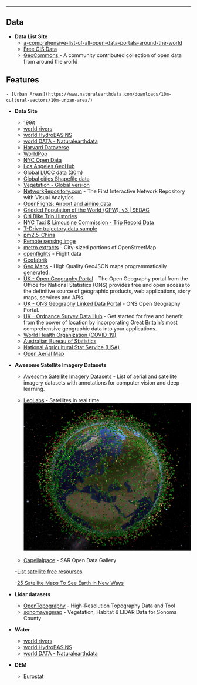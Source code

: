 ----
## Data
- **Data List Site**
    - [a-comprehensive-list-of-all-open-data-portals-around-the-world](https://www.opendatasoft.com/a-comprehensive-list-of-all-open-data-portals-around-the-world/)
    - [Free GIS Data](http://freegisdata.rtwilson.com/)
    - [GeoCommons ](http://geocommons.com/) - A community contributed collection of open data from around the world
    
 ## Features
    - [Urban Areas](https://www.naturalearthdata.com/downloads/10m-cultural-vectors/10m-urban-area/)

- **Data Site**
    - [199it](http://hao.199it.com/)
    - [world rivers](http://gaia.geosci.unc.edu/rivers/)
    - [world HydroBASINS](https://www.hydrosheds.org/products/hydrobasins)
    - [world DATA - Naturalearthdata](https://www.naturalearthdata.com/downloads/10m-physical-vectors/)
    - [Harvard Dataverse](https://dataverse.harvard.edu/)
    - [WorldPop](http://www.worldpop.org.uk/)
    - [NYC Open Data](https://nycopendata.socrata.com/)
    - [Los Angeles GeoHub](http://geohub.lacity.org/)
    - [Global LUCC data (30m)](http://data.ess.tsinghua.edu.cn/)
    - [Global cities Shapefile data](http://download.bbbike.org/osm/bbbike/)
    - [Vegetation - Global version](https://globalmaps.github.io/ptc.html)
    - [NetworkRepository.com](http://networkrepository.com/index.php) - The First Interactive Network Repository with Visual Analytics
    - [OpenFlights: Airport and airline data](http://openflights.org/data.html)
    - [Gridded Population of the World (GPW), v3 | SEDAC](http://sedac.ciesin.columbia.edu/data/collection/gpw-v3)
    - [Citi Bike Trip Histories](https://www.citibikenyc.com/system-data)
    - [NYC Taxi & Limousine Commission - Trip Record Data](http://www.nyc.gov/html/tlc/html/about/trip_record_data.shtml)
    - [T-Drive trajectory data sample](http://research.microsoft.com/apps/pubs/default.aspx?id=152883)
    - [pm2.5-China](http://www.pm25.in/)
    - [Remote sensing imge](http://earthexplorer.usgs.gov/)
    - [metro extracts](https://mapzen.com/data/metro-extracts/) - City-sized portions of OpenStreetMap
    - [openflights](https://openflights.org/data.html) - Flight data
    - [Geofabrik](http://download.geofabrik.de/)
    - [Geo Maps](https://github.com/simonepri/geo-maps) - High Quality GeoJSON maps programmatically generated.
    - [UK - Open Geography Portal](https://geoportal.statistics.gov.uk/) - The Open Geography portal from the Office for National Statistics (ONS) provides free and open access to the definitive source of geographic products, web applications, story maps, services and APIs.
    - [UK - ONS Geography Linked Data Portal](https://statistics.data.gov.uk/home) - ONS Open Geography Portal.
    - [UK - Ordnance Survey Data Hub](https://osdatahub.os.uk/) - Get started for free and benefit from the power of location by incorporating Great Britain’s most comprehensive geographic data into your applications.
    - [World Health Organization (COVID-19)](https://covid19.who.int/data)
    - [Australian Bureau of Statistics](https://www.abs.gov.au/)
    - [National Agricultural Stat Service (USA)](https://nassgeodata.gmu.edu/CropScape/)
    - [Open Aerial Map](https://openaerialmap.org/)

- **Awesome Satellite Imagery Datasets**
    - [Awesome Satellite Imagery Datasets](https://github.com/SergeyShchus/awesome-satellite-imagery-datasets#awesome-satellite-imagery-datasets-) - List of aerial and satellite imagery datasets with annotations for computer vision and deep learning.
    - [LeoLabs](https://platform.leolabs.space/visualizations/leo) - Satellites in real time
![LeoLabs](https://github.com/SergeyShchus/OSM/blob/main/poster/earth_satellites.png?raw=true)

    - [СapellaІpace](https://www.capellaspace.com/gallery/) - SAR Open Data Gallery
    
    -[List satellite free resourses](https://gisgeography.com/free-satellite-imagery-data-list/)
    
    -[25 Satellite Maps To See Earth in New Ways](https://gisgeography.com/satellite-maps/)

- **Lidar datasets**
    - [OpenTopography](https://portal.opentopography.org/datasetMetadata?otCollectionID=OT.092014.2871.1) - High-Resolution Topography Data and Tool
    - [sonomavegmap](https://sonomavegmap.org/) - Vegetation, Habitat & LIDAR Data for Sonoma County



- **Water**
    - [world rivers](http://gaia.geosci.unc.edu/rivers/)
    - [world HydroBASINS](https://www.hydrosheds.org/products/hydrobasins)
    - [world DATA - Naturalearthdata](https://www.naturalearthdata.com/downloads/10m-physical-vectors/)
    
    
- **DEM**
    - [Eurostat](https://ec.europa.eu/eurostat/web/gisco/geodata/reference-data/elevation/copernicus-dem/elevation)
